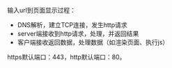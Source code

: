 输入url到页面显示过程：

- DNS解析，建立TCP连接，发生http请求
- server端接收到http请求，处理，并返回结果
- 客户端接收返回数据，处理数据（如渲染页面、执行js）

https默认端口：443，http默认端口：80。

